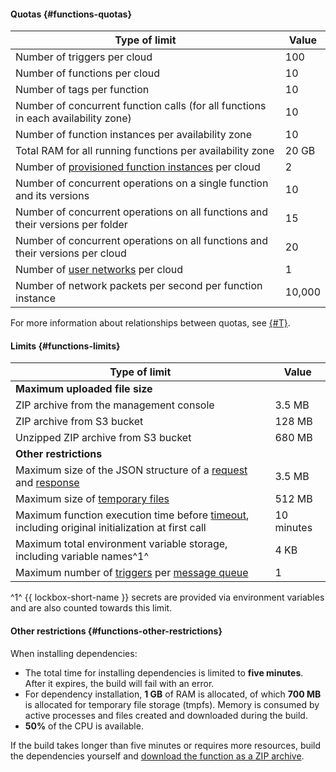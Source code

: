 #### Quotas {#functions-quotas}

Type of limit | Value
--- | ---
Number of triggers per cloud | 100
Number of functions per cloud | 10
Number of tags per function | 10
Number of concurrent function calls (for all functions in each availability zone) | 10
Number of function instances per availability zone | 10
Total RAM for all running functions per availability zone | 20 GB
Number of [provisioned function instances](../functions/concepts/function.md#provisioned-instances) per cloud | 2
Number of concurrent operations on a single function and its versions | 10
Number of concurrent operations on all functions and their versions per folder | 15
Number of concurrent operations on all functions and their versions per cloud | 20
Number of [user networks](../functions/concepts/networking.md##user-network) per cloud | 1
Number of network packets per second per function instance | 10,000

For more information about relationships between quotas, see [{#T}](../functions/concepts/limits.md#related-quotas).

#### Limits {#functions-limits}

Type of limit | Value
--- | ---
**Maximum uploaded file size** |
ZIP archive from the management console | 3.5 MB
ZIP archive from S3 bucket | 128 MB
Unzipped ZIP archive from S3 bucket | 680 MB
**Other restrictions** |
Maximum size of the JSON structure of a [request](../functions/concepts/function-invoke.md#request) and [response](../functions/concepts/function-invoke.md#response) | 3.5 MB
Maximum size of [temporary files](../functions/concepts/runtime/environment-variables.md#files) | 512 MB
Maximum function execution time before [timeout](../functions/operations/function/version-manage.md), including original initialization at first call | 10 minutes
Maximum total environment variable storage, including variable names^1^ | 4 KB
Maximum number of [triggers](../functions/concepts/trigger/index.md) per [message queue](../message-queue/concepts/queue.md) | 1

^1^ {{ lockbox-short-name }} secrets are provided via environment variables and are also counted towards this limit.

#### Other restrictions {#functions-other-restrictions}

When installing dependencies:
* The total time for installing dependencies is limited to **five minutes**. After it expires, the build will fail with an error.
* For dependency installation, **1 GB** of RAM is allocated, of which **700 MB** is allocated for temporary file storage (tmpfs). Memory is consumed by active processes and files created and downloaded during the build.
* **50%** of the CPU is available.

If the build takes longer than five minutes or requires more resources, build the dependencies yourself and [download the function as a ZIP archive](../functions/operations/function/version-manage.md).